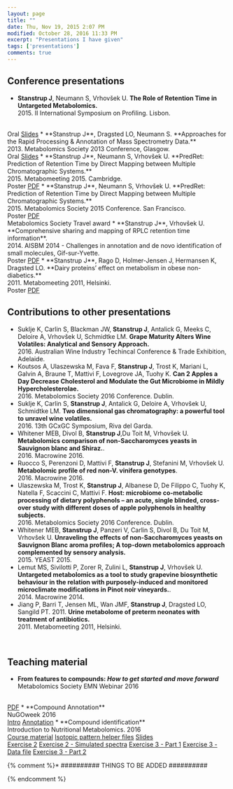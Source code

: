 ```yaml
---
layout: page
title: ""
date: Thu, Nov 19, 2015 2:07 PM
modified: October 28, 2016 11:33 PM
excerpt: "Presentations I have given"
tags: ['presentations']
comments: true
---
```


## Conference presentations

* **Stanstrup J**, Neumann S, Vrhovšek U. **The Role of Retention Time in Untargeted Metabolomics.**<br>2015. II International Symposium on Profiling. Lisbon.
<br>
<span class="label label-info"><a>Oral</a></span>
<span class="label label-warning"><a href="https://github.com/stanstrup/stanstrup.github.io/raw/master/material/presentations/ISPROF_2015_jan_stanstrup.pdf?raw=true">Slides</a></span>
* **Stanstrup J**, Dragsted LO, Neumann S. **Approaches for the Rapid Processing & Annotation of Mass Spectrometry Data.**<br>2013. Metabolomics Society 2013 Conference, Glasgow.
<br>
<span class="label label-info"><a>Oral</a></span>
<span class="label label-warning"><a href="https://github.com/stanstrup/stanstrup.github.io/raw/master/material/presentations/Metabolomics_Society_Conference%202013_no_notes_Jan_Stanstrup.pptx?raw=true">Slides</a></span>
* **Stanstrup J**, Neumann S, Vrhovšek U. **PredRet: Prediction of Retention Time by Direct Mapping between Multiple Chromatographic Systems.**<br>2015. Metabomeeting 2015. Cambridge.
<br>
<span class="label label-success"><a>Poster</a></span>
<span class="label label-warning"><a href="https://github.com/stanstrup/stanstrup.github.io/blob/master/material/presentations/Metabolomics_2015_Jan_Stanstrup.pdf?raw=true">PDF</a></span>
* **Stanstrup J**, Neumann S, Vrhovšek U. **PredRet: Prediction of Retention Time by Direct Mapping between Multiple Chromatographic Systems.**<br>2015. Metabolomics Society 2015 Conference. San Francisco.
<br>
<span class="label label-success"><a>Poster</a></span>
<span class="label label-warning"><a href="https://github.com/stanstrup/stanstrup.github.io/blob/master/material/presentations/Metabolomics_2015_Jan_Stanstrup.pdf?raw=true">PDF</a></span>
<br>
<span class="award"><i class="fa fa-trophy"></i> Metabolomics Society Travel award</span>
* **Stanstrup J**, Vrhovšek U. **Comprehensive sharing and mapping of RPLC retention time information**.<br>2014. AISBM 2014 - Challenges in annotation and de novo identification of small molecules, Gif-sur-Yvette. <br>
<span class="label label-success"><a>Poster</a></span>
<span class="label label-warning"><a href="https://github.com/stanstrup/stanstrup.github.io/blob/master/material/presentations/AISBM_2014_jan_stanstrup.pdf?raw=true">PDF</a></span>
* **Stanstrup J**, Rago D, Holmer-Jensen J, Hermansen K, Dragsted LO. **Dairy proteins’ effect on metabolism in obese non-diabetics.**<br>2011. Metabomeeting 2011, Helsinki.
<br>
<span class="label label-success"><a>Poster</a></span>
<span class="label label-warning"><a href="https://github.com/stanstrup/stanstrup.github.io/blob/master/material/presentations/metabomeeting_2011_jan_stanstrup.pdf?raw=true">PDF</a></span>

## Contributions to other presentations

* Suklje K, Carlin S, Blackman JW, **Stanstrup J**, Antalick G, Meeks C, Deloire A, Vrhovšek U, Schmidtke LM. **Grape Maturity Alters Wine Volatiles: Analytical and Sensory Approach.**<br>2016. Australian Wine Industry Techincal Conference & Trade Exhibition, Adelaide.
* Koutsos A, Ulaszewska M, Fava F, **Stanstrup J**, Trost K, Mariani L, Galvin A, Braune T, Mattivi F, Lovegrove JA, Tuohy K. **Can 2 Apples a Day Decrease Cholesterol and Modulate the Gut Microbiome in Mildly Hypercholesterolae.**<br>2016. Metabolomics Society 2016 Conference. Dublin.
* Suklje K, Carlin S, **Stanstrup J**, Antalick G, Deloire A, Vrhovšek U, Schmidtke LM. **Two dimensional gas chromatography: a powerful tool to unravel wine volatiles.**<br>2016.  13th GCxGC Symposium, Riva del Garda.
* Whitener MEB, Divol B, **Stanstrup J**,Du Toit M, Vrhovšek U. **Metabolomics comparison of non-Saccharomyces yeasts in Sauvignon blanc and Shiraz.**.<br>2016. Macrowine 2016.
* Ruocco S, Perenzoni D, Mattivi F, **Stanstrup J**, Stefanini M, Vrhovšek U. **Metabolomic profile of red non-V. vinifera genotypes**.<br>2016. Macrowine 2016.
* Ulaszewska M, Trost K, **Stanstrup J**, Albanese D, De Filippo C, Tuohy K, Natella F, Scaccini C, Mattivi F. **Host: microbiome co-metabolic processing of dietary polyphenols – an acute, single blinded, cross-over study with different doses of apple polyphenols in healthy subjects.**<br>2016. Metabolomics Society 2016 Conference. Dublin.
* Whitener MEB, **Stanstrup J**, Panzeri V, Carlin S, Divol B, Du Toit M, Vrhovšek U. **Unraveling the effects of non-Saccharomyces yeasts on Sauvignon Blanc aroma profiles; A top-down metabolomics approach complemented by sensory analysis.**<br>2015. YEAST 2015.
* Lemut MS, Sivilotti P, Zorer R, Zulini L, **Stanstrup J**, Vrhovšek U. **Untargeted metabolomics as a tool to study grapevine biosynthetic behaviour in the relation with purposely-induced and monitored microclimate modifications in Pinot noir vineyards.**.<br>2014. Macrowine 2014.
* Jiang P, Barri T, Jensen ML, Wan JMF, **Stanstrup J**, Dragsted LO, Sangild PT. 2011. **Urine metabolome of preterm neonates with treatment of antibiotics.**<br>2011. Metabomeeting 2011, Helsinki.

<br>

## Teaching material

* **From features to compounds: *How to get started and move forward***<br>Metabolomics Society EMN Webinar 2016
<br>
<span class="label label-warning"><a href="https://github.com/stanstrup/stanstrup.github.io/blob/master/material/presentations/2016_Stanstrup_webinar_compound_id_intro.pptx?raw=true">PDF</a></span>
* **Compound Annotation**<br>NuGOweek 2016
<br>
<span class="label label-warning"><a href="https://github.com/stanstrup/stanstrup.github.io/blob/master/material/presentations/nugoweek_intro.pptx?raw=true">Intro</a></span>
<span class="label label-warning"><a href="https://github.com/stanstrup/stanstrup.github.io/blob/master/material/presentations/nugoweek_compound_id.pptx?raw=true">Annotation</a></span>
* **Compound identification**<br>Introduction to Nutritional Metabolomics. 2016
<br>
<span class="label label-warning"><a href="https://github.com/stanstrup/stanstrup.github.io/blob/master/material/teaching/2016_ID_NEXS/Material.pptx?raw=true">Course material</a></span>
<span class="label label-warning"><a href="../material/teaching/2016_ID_NEXS/Isotopic_pattern_helpers.zip?raw=true">Isotopic pattern helper files</a></span>
<span class="label label-warning"><a href="https://github.com/stanstrup/stanstrup.github.io/blob/master/material/teaching/2016_ID_NEXS/compound_id.pptx?raw=true">Slides</a></span>
<br>
<span class="label label-warning"><a href="https://github.com/stanstrup/stanstrup.github.io/blob/master/material/teaching/2016_ID_NEXS/compound_id%20-%20ex2.pptx?raw=true">Exercise 2</a></span>
<span class="label label-warning"><a href="https://github.com/stanstrup/stanstrup.github.io/blob/master/material/teaching/2016_ID_NEXS/ex2.zip?raw=true">Exercise 2 - Simulated spectra</a></span>
<span class="label label-warning"><a href="https://github.com/stanstrup/stanstrup.github.io/blob/master/material/teaching/2016_ID_NEXS/compound_id%20-%20ex3-part1.pptx?raw=true">Exercise 3 - Part 1</a></span>
<span class="label label-warning"><a href="https://github.com/stanstrup/stanstrup.github.io/blob/master/material/teaching/2016_ID_NEXS/ex3.zip?raw=true">Exercise 3 - Data file</a></span>
<span class="label label-warning"><a href="https://github.com/stanstrup/stanstrup.github.io/blob/master/material/teaching/2016_ID_NEXS/compound_id%20-%20ex3-part2.pptx?raw=true">Exercise 3 - Part 2</a></span>



{% comment %}*  ########## THINGS TO BE ADDED ##########



{% endcomment %}
